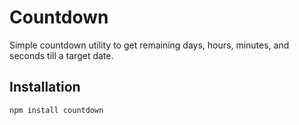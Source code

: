 # Countdown

Simple countdown utility to get remaining days, hours, minutes, and seconds till a target date.

## Installation

```bash
npm install countdown
